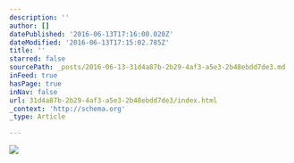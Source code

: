 ```yaml
---
description: ''
author: []
datePublished: '2016-06-13T17:16:00.020Z'
dateModified: '2016-06-13T17:15:02.785Z'
title: ''
starred: false
sourcePath: _posts/2016-06-13-31d4a87b-2b29-4af3-a5e3-2b48ebdd7de3.md
inFeed: true
hasPage: true
inNav: false
url: 31d4a87b-2b29-4af3-a5e3-2b48ebdd7de3/index.html
_context: 'http://schema.org'
_type: Article

---
```

![](https://the-grid-user-content.s3-us-west-2.amazonaws.com/7eb50236-8dff-4ced-afac-c22a817b4de5.jpg)